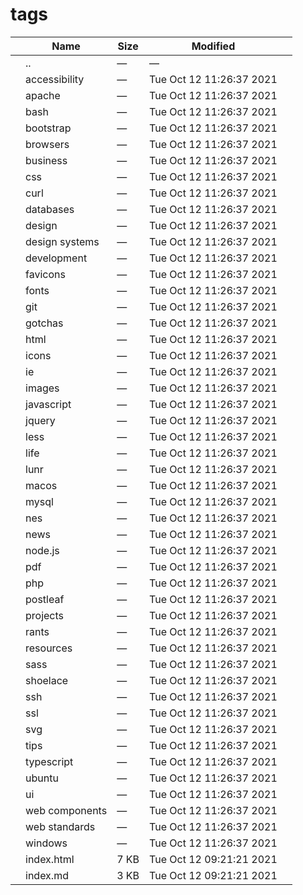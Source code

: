 # tags

<table><thead><tr class="header"><th></th><th>Name</th><th>Size</th><th>Modified</th><th></th></tr></thead><tbody><tr class="odd"><td></td><td><span class="goup">..</span></td><td>—</td><td>—</td><td></td></tr><tr class="even"><td></td><td><span class="name">accessibility</span></td><td>—</td><td>Tue Oct 12 11:26:37 2021</td><td></td></tr><tr class="odd"><td></td><td><span class="name">apache</span></td><td>—</td><td>Tue Oct 12 11:26:37 2021</td><td></td></tr><tr class="even"><td></td><td><span class="name">bash</span></td><td>—</td><td>Tue Oct 12 11:26:37 2021</td><td></td></tr><tr class="odd"><td></td><td><span class="name">bootstrap</span></td><td>—</td><td>Tue Oct 12 11:26:37 2021</td><td></td></tr><tr class="even"><td></td><td><span class="name">browsers</span></td><td>—</td><td>Tue Oct 12 11:26:37 2021</td><td></td></tr><tr class="odd"><td></td><td><span class="name">business</span></td><td>—</td><td>Tue Oct 12 11:26:37 2021</td><td></td></tr><tr class="even"><td></td><td><span class="name">css</span></td><td>—</td><td>Tue Oct 12 11:26:37 2021</td><td></td></tr><tr class="odd"><td></td><td><span class="name">curl</span></td><td>—</td><td>Tue Oct 12 11:26:37 2021</td><td></td></tr><tr class="even"><td></td><td><span class="name">databases</span></td><td>—</td><td>Tue Oct 12 11:26:37 2021</td><td></td></tr><tr class="odd"><td></td><td><span class="name">design</span></td><td>—</td><td>Tue Oct 12 11:26:37 2021</td><td></td></tr><tr class="even"><td></td><td><span class="name">design systems</span></td><td>—</td><td>Tue Oct 12 11:26:37 2021</td><td></td></tr><tr class="odd"><td></td><td><span class="name">development</span></td><td>—</td><td>Tue Oct 12 11:26:37 2021</td><td></td></tr><tr class="even"><td></td><td><span class="name">favicons</span></td><td>—</td><td>Tue Oct 12 11:26:37 2021</td><td></td></tr><tr class="odd"><td></td><td><span class="name">fonts</span></td><td>—</td><td>Tue Oct 12 11:26:37 2021</td><td></td></tr><tr class="even"><td></td><td><span class="name">git</span></td><td>—</td><td>Tue Oct 12 11:26:37 2021</td><td></td></tr><tr class="odd"><td></td><td><span class="name">gotchas</span></td><td>—</td><td>Tue Oct 12 11:26:37 2021</td><td></td></tr><tr class="even"><td></td><td><span class="name">html</span></td><td>—</td><td>Tue Oct 12 11:26:37 2021</td><td></td></tr><tr class="odd"><td></td><td><span class="name">icons</span></td><td>—</td><td>Tue Oct 12 11:26:37 2021</td><td></td></tr><tr class="even"><td></td><td><span class="name">ie</span></td><td>—</td><td>Tue Oct 12 11:26:37 2021</td><td></td></tr><tr class="odd"><td></td><td><span class="name">images</span></td><td>—</td><td>Tue Oct 12 11:26:37 2021</td><td></td></tr><tr class="even"><td></td><td><span class="name">javascript</span></td><td>—</td><td>Tue Oct 12 11:26:37 2021</td><td></td></tr><tr class="odd"><td></td><td><span class="name">jquery</span></td><td>—</td><td>Tue Oct 12 11:26:37 2021</td><td></td></tr><tr class="even"><td></td><td><span class="name">less</span></td><td>—</td><td>Tue Oct 12 11:26:37 2021</td><td></td></tr><tr class="odd"><td></td><td><span class="name">life</span></td><td>—</td><td>Tue Oct 12 11:26:37 2021</td><td></td></tr><tr class="even"><td></td><td><span class="name">lunr</span></td><td>—</td><td>Tue Oct 12 11:26:37 2021</td><td></td></tr><tr class="odd"><td></td><td><span class="name">macos</span></td><td>—</td><td>Tue Oct 12 11:26:37 2021</td><td></td></tr><tr class="even"><td></td><td><span class="name">mysql</span></td><td>—</td><td>Tue Oct 12 11:26:37 2021</td><td></td></tr><tr class="odd"><td></td><td><span class="name">nes</span></td><td>—</td><td>Tue Oct 12 11:26:37 2021</td><td></td></tr><tr class="even"><td></td><td><span class="name">news</span></td><td>—</td><td>Tue Oct 12 11:26:37 2021</td><td></td></tr><tr class="odd"><td></td><td><span class="name">node.js</span></td><td>—</td><td>Tue Oct 12 11:26:37 2021</td><td></td></tr><tr class="even"><td></td><td><span class="name">pdf</span></td><td>—</td><td>Tue Oct 12 11:26:37 2021</td><td></td></tr><tr class="odd"><td></td><td><span class="name">php</span></td><td>—</td><td>Tue Oct 12 11:26:37 2021</td><td></td></tr><tr class="even"><td></td><td><span class="name">postleaf</span></td><td>—</td><td>Tue Oct 12 11:26:37 2021</td><td></td></tr><tr class="odd"><td></td><td><span class="name">projects</span></td><td>—</td><td>Tue Oct 12 11:26:37 2021</td><td></td></tr><tr class="even"><td></td><td><span class="name">rants</span></td><td>—</td><td>Tue Oct 12 11:26:37 2021</td><td></td></tr><tr class="odd"><td></td><td><span class="name">resources</span></td><td>—</td><td>Tue Oct 12 11:26:37 2021</td><td></td></tr><tr class="even"><td></td><td><span class="name">sass</span></td><td>—</td><td>Tue Oct 12 11:26:37 2021</td><td></td></tr><tr class="odd"><td></td><td><span class="name">shoelace</span></td><td>—</td><td>Tue Oct 12 11:26:37 2021</td><td></td></tr><tr class="even"><td></td><td><span class="name">ssh</span></td><td>—</td><td>Tue Oct 12 11:26:37 2021</td><td></td></tr><tr class="odd"><td></td><td><span class="name">ssl</span></td><td>—</td><td>Tue Oct 12 11:26:37 2021</td><td></td></tr><tr class="even"><td></td><td><span class="name">svg</span></td><td>—</td><td>Tue Oct 12 11:26:37 2021</td><td></td></tr><tr class="odd"><td></td><td><span class="name">tips</span></td><td>—</td><td>Tue Oct 12 11:26:37 2021</td><td></td></tr><tr class="even"><td></td><td><span class="name">typescript</span></td><td>—</td><td>Tue Oct 12 11:26:37 2021</td><td></td></tr><tr class="odd"><td></td><td><span class="name">ubuntu</span></td><td>—</td><td>Tue Oct 12 11:26:37 2021</td><td></td></tr><tr class="even"><td></td><td><span class="name">ui</span></td><td>—</td><td>Tue Oct 12 11:26:37 2021</td><td></td></tr><tr class="odd"><td></td><td><span class="name">web components</span></td><td>—</td><td>Tue Oct 12 11:26:37 2021</td><td></td></tr><tr class="even"><td></td><td><span class="name">web standards</span></td><td>—</td><td>Tue Oct 12 11:26:37 2021</td><td></td></tr><tr class="odd"><td></td><td><span class="name">windows</span></td><td>—</td><td>Tue Oct 12 11:26:37 2021</td><td></td></tr><tr class="even"><td></td><td><span class="name">index.html</span></td><td>7 KB</td><td>Tue Oct 12 09:21:21 2021</td><td></td></tr><tr class="odd"><td></td><td><span class="name">index.md</span></td><td>3 KB</td><td>Tue Oct 12 09:21:21 2021</td><td></td></tr></tbody></table>
